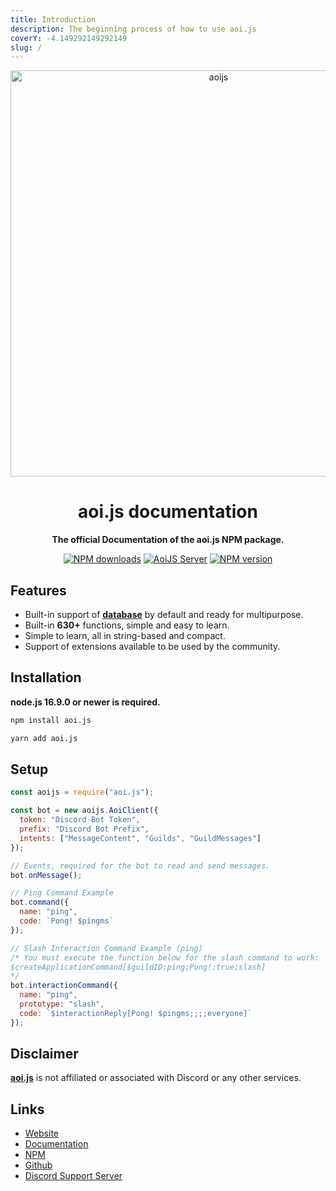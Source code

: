 ```yaml
---
title: Introduction
description: The beginning process of how to use aoi.js
coverY: -4.149292149292149
slug: /
---
```


<p align="center">
  <a href="https://aoi.js.org">
    <img width="650" src="https://camo.githubusercontent.com/aaf8a38df828f097ecddcd3e4e72441a5d9a66d032e2a7a0b42f68c2ad708c79/68747470733a2f2f63646e2e646973636f72646170702e636f6d2f6174746163686d656e74732f313035383834333432383833313632393434332f313036333235313737303232383334323839352f616f696a7362616e6e65722e706e67" alt="aoijs">
  </a>
</p>

<h1 align="center">aoi.js documentation</h1>

<div align="center">

**The official Documentation of the aoi.js NPM package.**
  
[![NPM downloads][download-image]][download-url]
[![AoiJS Server][aoijs-server]][aoijs-server-url]
[![NPM version][npm-image]][npm-url]

[npm-image]: http://img.shields.io/npm/v/aoi.js.svg?color=42cfff
[npm-url]: http://npmjs.org/package/aoi.js
[download-image]: https://img.shields.io/npm/dt/aoi.js.svg?color=3182b0
[download-url]: https://npmjs.org/package/aoi.js
[aoijs-server]: https://img.shields.io/discord/773352845738115102?color=5865F2&logo=discord&logoColor=white
[aoijs-server-url]: https://aoi.js.org/invite

</div>


## Features

- Built-in support of **[database](https://www.npmjs.com/package/aoi.db)** by default and ready for multipurpose.
- Built-in **630+** functions, simple and easy to learn.
- Simple to learn, all in string-based and compact.
- Support of extensions available to be used by the community.

## Installation

**node.js 16.9.0 or newer is required.**

```bash
npm install aoi.js
```

```bash
yarn add aoi.js
```

## Setup

```javascript
const aoijs = require("aoi.js");

const bot = new aoijs.AoiClient({
  token: "Discord Bot Token",
  prefix: "Discord Bot Prefix",
  intents: ["MessageContent", "Guilds", "GuildMessages"]
});

// Events, required for the bot to read and send messages.
bot.onMessage();

// Ping Command Example
bot.command({
  name: "ping",
  code: `Pong! $pingms`
});

// Slash Interaction Command Example (ping)
/* You must execute the function below for the slash command to work:
$createApplicationCommand[$guildID;ping;Pong!;true;slash]
*/
bot.interactionCommand({
  name: "ping",
  prototype: "slash",
  code: `$interactionReply[Pong! $pingms;;;;everyone]`
});
```
    
## Disclaimer
    
**[aoi.js](https://www.npmjs.com/package/aoi.js)** is not affiliated or associated with Discord or any other services.
    
## Links
- [Website](https://aoi.js.org)
- [Documentation](https://aoi.js.org/docs/)
- [NPM](https://www.npmjs.com/package/aoi.js)
- [Github](https://github.com/AkaruiDevelopment/aoi.js)
- [Discord Support Server](https://discord.gg/HMUfMXDQsV)

